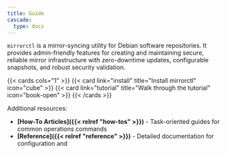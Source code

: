 ```yaml
---
title: Guide
cascade:
  type: docs
---
```


`mirrorctl` is a mirror-syncing utility for Debian software repositories. It provides
admin-friendly features for creating and maintaining secure, reliable mirror infrastructure with
zero-downtime updates, configurable snapshots, and robust security validation.

{{< cards cols="1" >}}
  {{< card link="install" title="Install mirrorctl" icon="cube" >}}
  {{< card link="tutorial" title="Walk through the tutorial" icon="book-open" >}}
{{< /cards >}}

Additional resources:

- **[How-To Articles]({{< relref "how-tos" >}})** - Task-oriented guides for common operations
  commands
- **[Reference]({{< relref "reference" >}})** - Detailed documentation for configuration and
